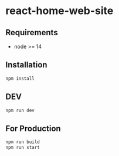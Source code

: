# react-home-web-site

## Requirements

- node >= 14

## Installation 

```bash
npm install
```

## DEV

```bash
npm run dev
```

## For Production

```bash
npm run build
npm run start
```
